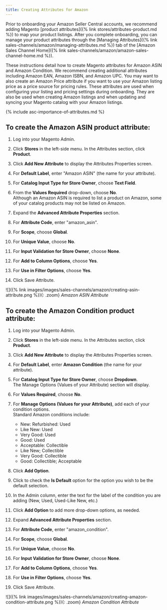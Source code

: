 ```yaml
---
title: Creating Attributes for Amazon 
---
```



Prior to onboarding your Amazon Seller Central accounts, we recommend adding Magento [product attributes]({% link stores/attributes-product.md %}) to map your product listings. After you complete onboarding, you can manage your product attributes through the [Managing Attributes]({% link sales-channels/amazon/managing-attributes.md %}) tab of the [Amazon Sales Channel Home]({% link sales-channels/amazon/amazon-sales-channel-home.md %}).

These instructions detail how to create Magento attributes for Amazon ASIN and Amazon Condition. We recommend creating additional attributes including Amazon EAN, Amazon ISBN, and Amazon UPC. You may want to also create an Amazon Price attribute if you want to use your Amazon listing price as a price source for pricing rules. These attributes are used when configuring your listing and pricing settings during onboarding. They are also be used when creating Amazon listings and when updating and syncing your Magento catalog with your Amazon listings.

{% include asc-importance-of-attributes.md %}

## To create the Amazon ASIN product attribute:

1. Log into your Magento Admin.

1. Click **Stores** in the left-side menu. In the Attributes section, click **Product**.

1. Click **Add New Attribute** to display the Attributes Properties screen.

1. For **Default Label**, enter "Amazon ASIN" (the name for your attribute).

1. For **Catalog Input Type for Store Owner**, choose **Text Field**.

1. From the **Values Required** drop-down, choose **No**.
<br/>Although an Amazon ASIN is required to list a product on Amazon, some of your catalog products may not be listed on Amazon.

1. Expand the **Advanced Attribute Properties** section.

1. For **Attribute Code**, enter "amazon_asin".

1. For **Scope**, choose **Global**.

1. For **Unique Value**, choose **No**.

1. For **Input Validation for Store Owner**, choose **None**.

1. For **Add to Column Options**, choose **Yes**.

1. For **Use in Filter Options**, choose **Yes**.

1. Click <span class="btn">Save Attribute</span>.

![]({% link images/images/sales-channels/amazon/creating-asin-attribute.png %}){: .zoom}
_Amazon ASIN Attribute_

## To create the Amazon Condition product attribute:

1. Log into your Magento Admin.

1. Click **Stores** in the left-side menu. In the Attributes section, click **Product**.

1. Click **Add New Attribute** to display the Attributes Properties screen.

1. For **Default Label**, enter **Amazon Condition** (the name for your attribute).

1. For **Catalog Input Type for Store Owner**, choose **Dropdown**.
<br/>The Manage Options (Values of your Attribute) section will display.

1. For **Values Required**, choose **No**.

1. For **Manage Options (Values for your Attribute)**, add each of your condition options.
<br/>Standard Amazon conditions include:

    - New: Refurbished: Used
    - Like New: Used
    - Very Good: Used
    - Good: Used
    - Acceptable: Collectible
    - Like New; Collectible
    - Very Good: Collectible
    - Good: Collectible; Acceptable

1. Click **Add Option**.

1. Click to check the **Is Default** option for the option you wish to be the default selection.

1. In the Admin column, enter the text for the label of the condition you are adding (New, Used, Used-Like New, etc.)

1. Click **Add Option** to add more drop-down options, as needed.

1. Expand **Advanced Attribute Properties** section.

1. For **Attribute Code**, enter "amazon_condition".

1. For **Scope**, choose **Global**.

1. For **Unique Value**, choose **No**.

1. For **Input Validation for Store Owner**, choose **None**.

1. For **Add to Column Options**, choose **Yes**.

1. For **Use in Filter Options**, choose **Yes**.

1. Click <span class="btn">Save Attribute</span>.

![]({% link images/images/sales-channels/amazon/creating-amazon-condition-attribute.png %}){: .zoom}
_Amazon Condition Attribute_
